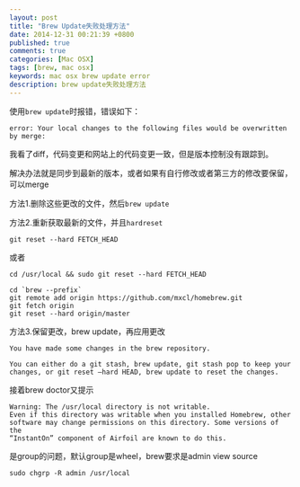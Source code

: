 ```yaml
---
layout: post
title: "Brew Update失败处理方法"
date: 2014-12-31 00:21:39 +0800
published: true
comments: true
categories: [Mac OSX]
tags: [brew, mac osx] 
keywords: mac osx brew update error
description: brew update失败处理方法
---
```


使用```brew update```时报错，错误如下：

```
error: Your local changes to the following files would be overwritten by merge:
```

我看了diff，代码变更和网站上的代码变更一致，但是版本控制没有跟踪到。

解决办法就是同步到最新的版本，或者如果有自行修改或者第三方的修改要保留，可以merge

方法1.删除这些更改的文件，然后```brew update```

方法2.重新获取最新的文件，并且```hardreset```

```
git reset --hard FETCH_HEAD
```

或者

```
cd /usr/local && sudo git reset --hard FETCH_HEAD
```


```
cd `brew --prefix`
git remote add origin https://github.com/mxcl/homebrew.git
git fetch origin
git reset --hard origin/master
```

方法3.保留更改，brew update，再应用更改

```
You have made some changes in the brew repository.

You can either do a git stash, brew update, git stash pop to keep your changes, or git reset –hard HEAD, brew update to reset the changes.
```

接着brew doctor又提示

```
Warning: The /usr/local directory is not writable.
Even if this directory was writable when you installed Homebrew, other
software may change permissions on this directory. Some versions of the
“InstantOn” component of Airfoil are known to do this.
```
是group的问题，默认group是wheel，brew要求是admin
view source

```
sudo chgrp -R admin /usr/local
```

